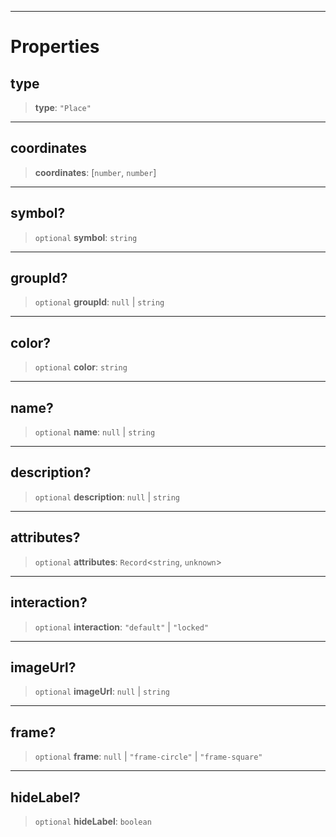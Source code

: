 ***

# Properties

## type

> **type**: `"Place"`

***

## coordinates

> **coordinates**: \[`number`, `number`]

***

## symbol?

> `optional` **symbol**: `string`

***

## groupId?

> `optional` **groupId**: `null` | `string`

***

## color?

> `optional` **color**: `string`

***

## name?

> `optional` **name**: `null` | `string`

***

## description?

> `optional` **description**: `null` | `string`

***

## attributes?

> `optional` **attributes**: `Record`\<`string`, `unknown`>

***

## interaction?

> `optional` **interaction**: `"default"` | `"locked"`

***

## imageUrl?

> `optional` **imageUrl**: `null` | `string`

***

## frame?

> `optional` **frame**: `null` | `"frame-circle"` | `"frame-square"`

***

## hideLabel?

> `optional` **hideLabel**: `boolean`
